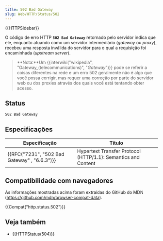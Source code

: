 ```yaml
---
title: 502 Bad Gateway
slug: Web/HTTP/Status/502
---
```


{{HTTPSidebar}}

O código de erro HTTP **`502 Bad Gateway`** retornado pelo servidor indica que ele, enquanto atuando como um servidor intermediário (_gateway_ ou _proxy_), recebeu uma resposta inválida do servidor para o qual a requisição foi encaminhada (_upstream server_).

> **Nota:**Um {{interwiki("wikipedia", "Gateway_(telecommunications)", "<em>Gateway</em>")}} pode se referir a coisas diferentes na rede e um erro 502 geralmente não é algo que você possa corrigir, mas requer uma correção por parte do servidor web ou dos proxies através dos quais você está tentando obter acesso.

## Status

```
502 Bad Gateway
```

## Especificações

| Especificação                                                | Título                                                        |
| ------------------------------------------------------------ | ------------------------------------------------------------- |
| {{RFC("7231", "502 Bad Gateway" , "6.6.3")}} | Hypertext Transfer Protocol (HTTP/1.1): Semantics and Content |

## Compatibilidade com navegadores

As informações mostradas acima foram extraídas do GitHub do MDN (<https://github.com/mdn/browser-compat-data>).

{{Compat("http.status.502")}}

## Veja também

- {{HTTPStatus(504)}}
